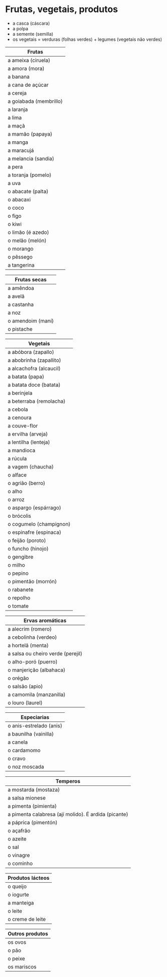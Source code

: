 # Frutas, vegetais, produtos

* a casca (cáscara)
* a polpa
* a semente (semilla)
* os vegetais = verduras (folhas verdes) + legumes (vegetais não verdes)

| Frutas |
| -- |
| a ameixa (ciruela) |
| a amora (mora) |
| a banana |
| a cana de açúcar |
| a cereja |
| a goiabada (membrillo) |
| a laranja |
| a lima |
| a maçã |
| a mamão (papaya) |
| a manga |
| a maracujá |
| a melancia (sandia) |
| a pera |
| a toranja (pomelo) |
| a uva |
| o abacate (palta) |
| o abacaxi |
| o coco |
| o figo |
| o kiwi |
| o limão (é azedo) |
| o melão (melón) |
| o morango |
| o pêssego |
| a tangerina |

| Frutas secas |
| -- |
| a amêndoa |
| a avelã |
| a castanha |
| a noz |
| o amendoim (maní) |
| o pistache |

| Vegetais |
| -- |
| a abóbora (zapallo) |
| a abobrinha (zapallito) |
| a alcachofra (alcaucil) |
| a batata (papa) |
| a batata doce (batata) |
| a berinjela |
| a beterraba (remolacha) |
| a cebola |
| a cenoura |
| a couve-flor |
| a ervilha (arveja) |
| a lentilha (lenteja) |
| a mandioca |
| a rúcula |
| a vagem (chaucha) |
| o alface |
| o agrião (berro) |
| o alho |
| o arroz |
| o aspargo (espárrago) |
| o brócolis |
| o cogumelo (champignon) |
| o espinafre (espinaca) |
| o feijão (poroto) |
| o funcho (hinojo) |
| o gengibre |
| o milho |
| o pepino |
| o pimentão (morrón) |
| o rabanete |
| o repolho |
| o tomate |

| Ervas aromáticas |
| -- |
| a alecrim (romero) |
| a cebolinha (verdeo) |
| a hortelã (menta) |
| a salsa ou cheiro verde (perejil) |
| o alho-poró (puerro) |
| o manjerição (albahaca) |
| o orégão |
| o salsão (apio) |
| a camomila (manzanilla) |
| o louro (laurel) |

| Especiarias |
| -- |
| o anis-estrelado (anis) |
| a baunilha (vainilla) |
| a canela |
| o cardamomo |
| o cravo |
| o noz moscada |

| Temperos |
| -- |
| a mostarda (mostaza) |
| a salsa mionese |
| a pimenta (pimienta) |
| a pimenta calabresa (ají  molido). É ardida (picante) |
| a páprica (pimentón) |
| o açafrão |
| o azeite |
| o sal |
| o vinagre |
| o cominho |

| Produtos lácteos |
| -- |
| o queijo |
| o iogurte |
| a manteiga |
| o leite |
| o creme de leite |

| Outros produtos |
| -- |
| os ovos |
| o pão |
| o peixe |
| os mariscos |
